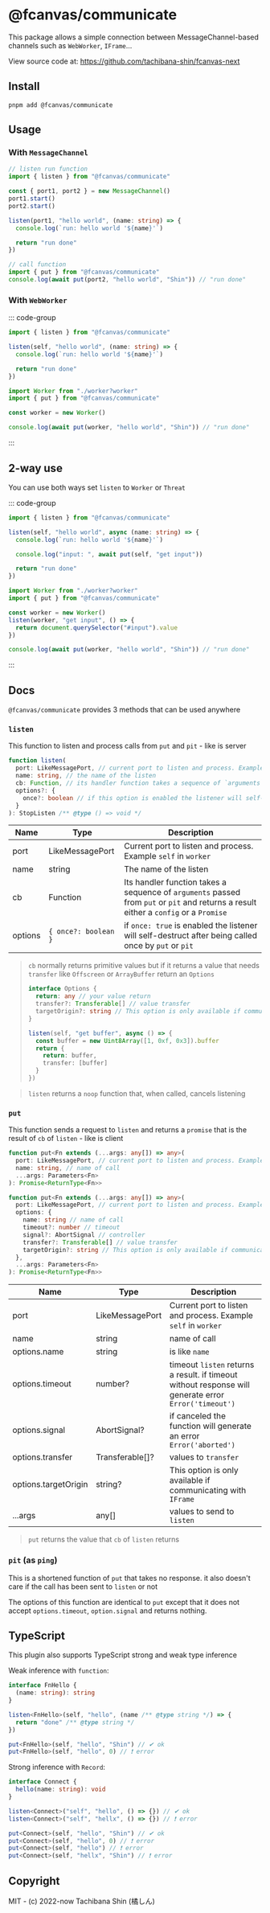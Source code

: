 # @fcanvas/communicate

This package allows a simple connection between MessageChannel-based channels such as `WebWorker`, `IFrame`...

View source code at: https://github.com/tachibana-shin/fcanvas-next

## Install

```bash:no-line-numbers
pnpm add @fcanvas/communicate
```

## Usage

### With `MessageChannel`

```ts
// listen run function
import { listen } from "@fcanvas/communicate"

const { port1, port2 } = new MessageChannel()
port1.start()
port2.start()

listen(port1, "hello world", (name: string) => {
  console.log(`run: hello world '${name}'`)

  return "run done"
})

// call function
import { put } from "@fcanvas/communicate"
console.log(await put(port2, "hello world", "Shin")) // "run done"
```

### With `WebWorker`

::: code-group
```ts [worker.ts]
import { listen } from "@fcanvas/communicate"

listen(self, "hello world", (name: string) => {
  console.log(`run: hello world '${name}'`)

  return "run done"
})
```

```ts [main.ts]
import Worker from "./worker?worker"
import { put } from "@fcanvas/communicate"

const worker = new Worker()

console.log(await put(worker, "hello world", "Shin")) // "run done"
```
:::

## 2-way use

You can use both ways set `listen` to `Worker` or `Threat`

::: code-group
```ts [worker.ts]
import { listen } from "@fcanvas/communicate"

listen(self, "hello world", async (name: string) => {
  console.log(`run: hello world '${name}'`)

  console.log("input: ", await put(self, "get input"))

  return "run done"
})
```

```ts [main.ts]
import Worker from "./worker?worker"
import { put } from "@fcanvas/communicate"

const worker = new Worker()
listen(worker, "get input", () => {
  return document.querySelector("#input").value
})

console.log(await put(worker, "hello world", "Shin")) // "run done"
```
:::

## Docs

`@fcanvas/communicate` provides 3 methods that can be used anywhere

### `listen`

This function to listen and process calls from `put` and `pit` - like is server

```ts
function listen(
  port: LikeMessagePort, // current port to listen and process. Example `self` in `worker`
  name: string, // the name of the listen
  cb: Function, // its handler function takes a sequence of `arguments` passed from `put` or `pit` and returns a result either a `config` or a `promise`
  options?: {
    once?: boolean // if this option is enabled the listener will self-destruct after being called once by `put` or `pit`
  }
): StopListen /** @type () => void */
```

| Name    | Type               | Description                                                                                                                           |
| ------- | ------------------ | ------------------------------------------------------------------------------------------------------------------------------------- |
| port    | LikeMessagePort    | Current port to listen and process. Example `self` in `worker`                                                                        |
| name    | string             | The name of the listen                                                                                                                |
| cb      | Function           | Its handler function takes a sequence of `arguments` passed from `put` or `pit` and returns a result either a `config` or a `Promise` |
| options | `{ once?: boolean }` | if `once: true` is enabled the listener will self-destruct after being called once by `put` or `pit`                                  |

> `cb` normally returns primitive values ​​but if it returns a value that needs `transfer` like `Offscreen` or `ArrayBuffer` return an `Options`
>
> ```ts
> interface Options {
>   return: any // your value return
>   transfer?: Transferable[] // value transfer
>   targetOrigin?: string // This option is only available if communicating with `IFrame`
> }
> ```
>
> ```ts
> listen(self, "get buffer", async () => {
>   const buffer = new Uint8Array([1, 0xf, 0x3]).buffer
>   return {
>     return: buffer,
>     transfer: [buffer]
>   }
> })
> ```

> `listen` returns a `noop` ​​function that, when called, cancels listening

### `put`

This function sends a request to `listen` and returns a `promise` that is the result of `cb` of `listen` -
like is client

```ts
function put<Fn extends (...args: any[]) => any>(
  port: LikeMessagePort, // current port to listen and process. Example `self` in `worker`
  name: string, // name of call
  ...args: Parameters<Fn>
): Promise<ReturnType<Fn>>

function put<Fn extends (...args: any[]) => any>(
  port: LikeMessagePort, // current port to listen and process. Example `self` in `worker`
  options: {
    name: string // name of call
    timeout?: number // timeout
    signal?: AbortSignal // controller
    transfer?: Transferable[] // value transfer
    targetOrigin?: string // This option is only available if communicating with `IFrame`
  },
  ...args: Parameters<Fn>
): Promise<ReturnType<Fn>>
```

| Name                 | Type            | Description                                                                                           |
| -------------------- | --------------- | ----------------------------------------------------------------------------------------------------- |
| port                 | LikeMessagePort | Current port to listen and process. Example `self` in `worker`                                        |
| name                 | string          | name of call                                                                                          |
| options.name         | string          | is like `name`                                                                                        |
| options.timeout      | number?         | timeout `listen` returns a result. if timeout without response will generate error `Error('timeout')` |
| options.signal       | AbortSignal?    | if canceled the function will generate an error `Error('aborted')`                                    |
| options.transfer     | Transferable[]? | values ​​to `transfer`                                                                                |
| options.targetOrigin | string?         | This option is only available if communicating with `IFrame`                                          |
| ...args              | any[]           | values ​​to send to `listen`                                                                          |

> `put` returns the value that `cb` of `listen` returns

### `pit` (as `ping`)

This is a shortened function of `put` that takes no response. it also doesn't care if the call has been sent to `listen` or not

The options of this function are identical to `put` except that it does not accept `options.timeout`, `option.signal` and returns nothing.

## TypeScript

This plugin also supports TypeScript strong and weak type inference

Weak inference with `function`:

```ts
interface FnHello {
  (name: string): string
}

listen<FnHello>(self, "hello", (name /** @type string */) => {
  return "done" /** @type string */
})

put<FnHello>(self, "hello", "Shin") // ✔ ok
put<FnHello>(self, "hello", 0) // ❗ error
```

Strong inference with `Record`:

```ts
interface Connect {
  hello(name: string): void
}

listen<Connect>("self", "hello", () => {}) // ✔ ok
listen<Connect>("self", "hellx", () => {}) // ❗ error

put<Connect>(self, "hello", "Shin") // ✔ ok
put<Connect>(self, "hello", 0) // ❗ error
put<Connect>(self, "hello") // ❗ error
put<Connect>(self, "hellx", "Shin") // ❗ error
```

## Copyright

MIT - (c) 2022-now Tachibana Shin (橘しん)
